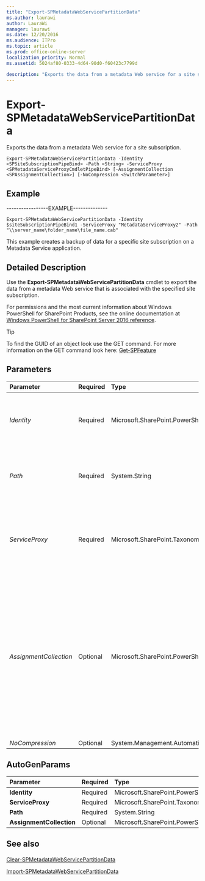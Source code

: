 ```yaml
---
title: "Export-SPMetadataWebServicePartitionData"
ms.author: laurawi
author: LauraWi
manager: laurawi
ms.date: 12/20/2016
ms.audience: ITPro
ms.topic: article
ms.prod: office-online-server
localization_priority: Normal
ms.assetid: 5024af80-0333-4d64-90d0-f60423c7799d

description: "Exports the data from a metadata Web service for a site subscription."
---
```


# Export-SPMetadataWebServicePartitionData

Exports the data from a metadata Web service for a site subscription.
  
```
Export-SPMetadataWebServicePartitionData -Identity <SPSiteSubscriptionPipeBind> -Path <String> -ServiceProxy <SPMetadataServiceProxyCmdletPipeBind> [-AssignmentCollection <SPAssignmentCollection>] [-NoCompression <SwitchParameter>]

```

## Example

-----------------EXAMPLE--------------
  
```
Export-SPMetadataWebServicePartitionData -Identity $siteSubscriptionPipeBind1 -ServiceProxy "MetadataServiceProxy2" -Path "\\server_name\folder_name\file_name.cab"
```

This example creates a backup of data for a specific site subscription on a Metadata Service application.
  
## Detailed Description

Use the **Export-SPMetadataWebServicePartitionData** cmdlet to export the data from a metadata Web service that is associated with the specified site subscription. 
  
For permissions and the most current information about Windows PowerShell for SharePoint Products, see the online documentation at [Windows PowerShell for SharePoint Server 2016 reference](https://go.microsoft.com/fwlink/p/?LinkId=671715). 
  
> [!TIP]
> To find the GUID of an object look use the GET command. For more information on the GET command look here: [Get-SPFeature](https://technet.microsoft.com/en-us/library/ff607945)
  
## Parameters

|**Parameter**|**Required**|**Type**|**Description**|
|:-----|:-----|:-----|:-----|
| _Identity_ <br/> |Required  <br/> |Microsoft.SharePoint.PowerShell.SPSiteSubscriptionPipeBind  <br/> |Specifies the site subscription to export.  <br/> The type must be a valid GUID, in the form 12345678-90ab-cdef-1234-567890bcdefgh; a valid name of a site subscription (for example, SiteSubscriptionConfig1); or an instance of a valid **SiteSubscription** object.  <br/> |
| _Path_ <br/> |Required  <br/> |System.String  <br/> |Specifies the path and file name for the file to create from the exported data.  <br/> The type must be a valid path in either of the following forms:  <br/> - C:\folder_name\subscription_export  <br/> - \\server_name\folder_name\file_name.cab  <br/> |
| _ServiceProxy_ <br/> |Required  <br/> |Microsoft.SharePoint.Taxonomy.Cmdlet.SPMetadataServiceProxyCmdletPipeBind  <br/> |Specifies the service proxy for the service application that contains the site subscription.  <br/> The type must be a valid GUID, in the form 12345678-90ab-cdef-1234-567890bcdefgh; a valid name of the service application proxy (for example, ServiceAppProxy1); or an instance of a valid **SPMetadataServiceProxy** object.  <br/> |
| _AssignmentCollection_ <br/> |Optional  <br/> |Microsoft.SharePoint.PowerShell.SPAssignmentCollection  <br/> |Manages objects for the purpose of proper disposal. Use of objects, such as **SPWeb** or **SPSite**, can use large amounts of memory and use of these objects in Windows PowerShell scripts requires proper memory management. Using the **SPAssignment** object, you can assign objects to a variable and dispose of the objects after they are needed to free up memory. When **SPWeb**, **SPSite**, or **SPSiteAdministration** objects are used, the objects are automatically disposed of if an assignment collection or the **Global** parameter is not used.  <br/> > [!NOTE]> When the **Global** parameter is used, all objects are contained in the global store. If objects are not immediately used, or disposed of by using the **Stop-SPAssignment** command, an out-of-memory scenario can occur.           |
| _NoCompression_ <br/> |Optional  <br/> |System.Management.Automation.SwitchParameter  <br/> |PARAMVALUE: SwitchParameter  <br/> |
   
## AutoGenParams

|**Parameter**|**Required**|**Type**|**Description**|
|:-----|:-----|:-----|:-----|
|**Identity** <br/> |Required  <br/> |Microsoft.SharePoint.PowerShell.SPSiteSubscriptionPipeBind  <br/> ||
|**ServiceProxy** <br/> |Required  <br/> |Microsoft.SharePoint.Taxonomy.Cmdlet.SPMetadataServiceProxyCmdletPipeBind  <br/> ||
|**Path** <br/> |Required  <br/> |System.String  <br/> ||
|**AssignmentCollection** <br/> |Optional  <br/> |Microsoft.SharePoint.PowerShell.SPAssignmentCollection  <br/> ||
   
## See also

#### 

[Clear-SPMetadataWebServicePartitionData](../../../docs-conceptual/sharepoint-server/microsoft-powershell-for-sharepoint-server-reference/managed-metadata-cmdlets/clear-spmetadatawebservicepartitiondata.md)
  
[Import-SPMetadataWebServicePartitionData](../../../docs-conceptual/sharepoint-server/microsoft-powershell-for-sharepoint-server-reference/managed-metadata-cmdlets/import-spmetadatawebservicepartitiondata.md)

